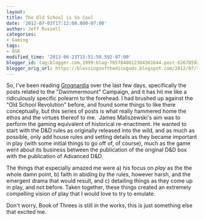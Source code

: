 ```yaml
---
layout:  
title: The Old School is So Cool
date: '2012-07-03T17:12:00.000-07:00'
author: Jeff Russell
categories:
- Gaming
tags:
- OSR
modified_time: '2013-06-23T15:51:50.592-07:00'
blogger_id: tag:blogger.com,1999:blog-7657840612384361644.post-6267859254111858901
blogger_orig_url: https://blessingsofthedicegods.blogspot.com/2012/07/the-old-school-is-so-cool.html
---
```


So, I've been reading [Grognardia](http://grognardia.blogspot.com/) over the last few days, specifically the posts related to the "Dwimmermount" Campaign, and it has hit me like a ridiculously specific polearm to the forehead. I had brushed up against the "Old School Revolution" before, and found some things to like there conceptually, but this series of posts is what really hammered home the ethos and the virtues thereof to me.   James Maliszewski's aim was to perform the gaming equivalent of historical re-enactment. He wanted to start with the D&D rules as originally released into the wild, and as much as possible, only add house rules and setting details as they became important in play (with some initial things to go off of, of course), much as the game went about its business between the publication of the original D&D box with the publication of Advanced D&D.

The things that especially amazed me were a) his focus on *play* as the the whole damn point, b) faith in abiding by the rules, however harsh, and the emergent drama that would result, and c) detailing things as they come up in play, and not before. Taken together, these things created an extremely compelling vision of play that I would love to try to emulate.

Don't worry, Book of Threes is still in the works, this is just something else that excited me. 
